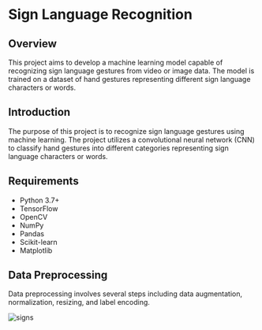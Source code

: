 # Sign Language Recognition

## Overview
This project aims to develop a machine learning model capable of recognizing sign language gestures from video or image data. The model is trained on a dataset of hand gestures representing different sign language characters or words.

## Introduction
The purpose of this project is to recognize sign language gestures using machine learning. The project utilizes a convolutional neural network (CNN) to classify hand gestures into different categories representing sign language characters or words.

## Requirements
- Python 3.7+
- TensorFlow
- OpenCV
- NumPy
- Pandas
- Scikit-learn
- Matplotlib

## Data Preprocessing
Data preprocessing involves several steps including data augmentation, normalization, resizing, and label encoding.

![signs](https://github.com/shivamanand9009/Sign-Language-Recognition/assets/78689810/6066d363-2ed2-4250-be21-3383855f30bc)

